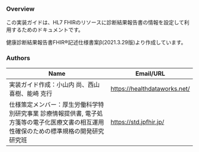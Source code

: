 ### Overview

この実装ガイドは、HL7 FHIRのリソースに診断結果報告書の情報を設定して利用するためのドキュメントです。

健康診断結果報告書FHIR®記述仕様書案β(2021.3.29版)より作成しています。



### Authors

<table>
<thead>
<tr>
<th>Name</th>
<th>Email/URL</th>
</tr>
</thead>
<tbody>
<tr>
<td>実装ガイド作成：小山内 尚、西山 喜樹、能崎 克行</td>
<td><a href="https://healthdataworks.net/" target="_new">https://healthdataworks.net/</a></td>
</tr>
<tr>
<td>仕様策定メンバー：厚生労働科学特別研究事業 診療情報提供書, 電子処方箋等の電子化医療文書の相互運用性確保のための標準規格の開発研究 研究班</td>
<td><a href="https://std.jpfhir.jp/" target="_new">https://std.jpfhir.jp/</a></td>
</tr>
</tbody>
</table>


